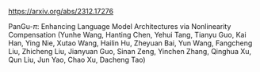 https://arxiv.org/abs/2312.17276

PanGu-$π$: Enhancing Language Model Architectures via Nonlinearity Compensation (Yunhe Wang, Hanting Chen, Yehui Tang, Tianyu Guo, Kai Han, Ying Nie, Xutao Wang, Hailin Hu, Zheyuan Bai, Yun Wang, Fangcheng Liu, Zhicheng Liu, Jianyuan Guo, Sinan Zeng, Yinchen Zhang, Qinghua Xu, Qun Liu, Jun Yao, Chao Xu, Dacheng Tao)
